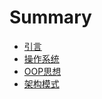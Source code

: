 # Summary

* [引言](README.md)
* [操作系统](chapter1.md)
* [OOP思想](oopsi_xiang.md)
* [架构模式](jia_gou_mo_shi.md)


